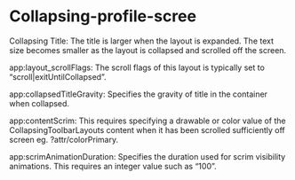 # Collapsing-profile-scree


Collapsing Title: The title is larger when the layout is expanded. The text size becomes smaller as the layout is collapsed and scrolled off the screen.


app:layout_scrollFlags: The scroll flags of this layout is typically set to “scroll|exitUntilCollapsed”.


app:collapsedTitleGravity: Specifies the gravity of title in the container when collapsed.


app:contentScrim: This requires specifying a drawable or color value of the CollapsingToolbarLayouts content when it has been scrolled sufficiently off screen eg. ?attr/colorPrimary.


app:scrimAnimationDuration: Specifies the duration used for scrim visibility animations. This requires an integer value such as “100”.
